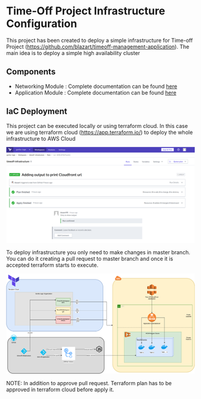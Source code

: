 # Time-Off Project Infrastructure Configuration

This project has been created to deploy a simple infrastructure for Time-off Project (https://github.com/blazart/timeoff-management-application). The main idea is to deploy a simple high availability cluster

## Components

* Networking Module : Complete documentation can be found [here](networking/readme.md)
* Application Module : Complete documentation can be found [here](application/readme.md)

## IaC Deployment
This project can be executed locally or using terraform cloud. In this case we are using terraform cloud (https://app.terraform.io/) to deploy the whole infrastructure to AWS Cloud 

![Terraform Cloud](terraform_cloud.png)

To deploy infrastructure you only need to make changes in master branch. You can do it creating a pull request to master branch and once it is accepted terraform starts to execute.

![Architecture](time-off-infrastructure.png)

NOTE: In addition to approve pull request. Terraform plan has to be approved in terraform cloud before apply it.

